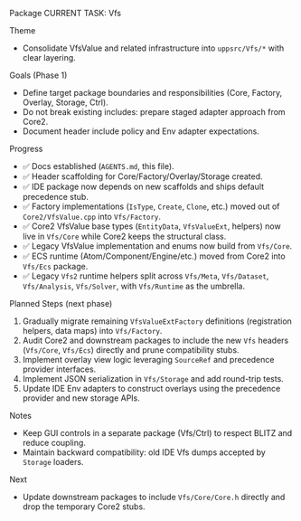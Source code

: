 Package CURRENT TASK: Vfs

Theme
- Consolidate VfsValue and related infrastructure into `uppsrc/Vfs/*` with clear layering.

Goals (Phase 1)
- Define target package boundaries and responsibilities (Core, Factory, Overlay, Storage, Ctrl).
- Do not break existing includes: prepare staged adapter approach from Core2.
- Document header include policy and Env adapter expectations.

Progress
- ✅ Docs established (`AGENTS.md`, this file).
- ✅ Header scaffolding for Core/Factory/Overlay/Storage created.
- ✅ IDE package now depends on new scaffolds and ships default precedence stub.
- ✅ Factory implementations (`IsType`, `Create`, `Clone`, etc.) moved out of `Core2/VfsValue.cpp` into `Vfs/Factory`.
- ✅ Core2 VfsValue base types (`EntityData`, `VfsValueExt`, helpers) now live in `Vfs/Core` while Core2 keeps the structural class.
- ✅ Legacy VfsValue implementation and enums now build from `Vfs/Core`.
- ✅ ECS runtime (Atom/Component/Engine/etc.) moved from Core2 into `Vfs/Ecs` package.
- ✅ Legacy `Vfs2` runtime helpers split across `Vfs/Meta`, `Vfs/Dataset`, `Vfs/Analysis`, `Vfs/Solver`, with `Vfs/Runtime` as the umbrella.

Planned Steps (next phase)
1) Gradually migrate remaining `VfsValueExtFactory` definitions (registration helpers, data maps) into `Vfs/Factory`.
2) Audit Core2 and downstream packages to include the new `Vfs` headers (`Vfs/Core`, `Vfs/Ecs`) directly and prune compatibility stubs.
3) Implement overlay view logic leveraging `SourceRef` and precedence provider interfaces.
4) Implement JSON serialization in `Vfs/Storage` and add round-trip tests.
5) Update IDE Env adapters to construct overlays using the precedence provider and new storage APIs.

Notes
- Keep GUI controls in a separate package (Vfs/Ctrl) to respect BLITZ and reduce coupling.
- Maintain backward compatibility: old IDE Vfs dumps accepted by `Storage` loaders.

Next
- Update downstream packages to include `Vfs/Core/Core.h` directly and drop the temporary Core2 stubs.
